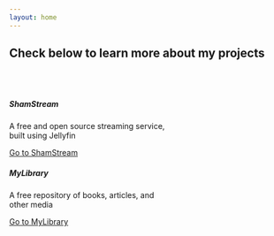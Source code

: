 ```yaml
---
layout: home
---
```


## Check below to learn more about my projects

<body>
  <br>
  <br>
  <div class="row">
      <div class="col-sm-6">
        <div class="card" style="width: 18rem;">
        <div class="card-body">
          <h5 class="card-title">ShamStream</h5>
          <p class="card-text">A free and open source streaming service, built using Jellyfin</p>
          <a href="">Go to ShamStream</a>
        </div>
        </div>
      </div>
      <div class="col-sm-6">
        <div class="card" style="width: 18rem;">
        <div class="card-body">
          <h5 class="card-title">MyLibrary</h5>
          <p class="card-text">A free repository of books, articles, and other media</p>
          <a href="">Go to MyLibrary</a>
        </div>
        </div>
      </div>
  </div>
  
  <br>
  <br>
</body>